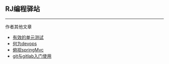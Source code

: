 ## RJ编程驿站

---

作者其他文章

* [有效的单元测试](https://zhruijin.gitee.io/blog/blog/2018/01/08/effecttest/ "有效的单元测试")
* [何为devops](https://zhruijin.gitee.io/blog/blog/2018/01/08/devops/)
* [俯视springMvc](https://zhruijin.gitee.io/blog/spring/2016/05/13/lookSpringMvc/)
* [git与gitlab入门使用](https://zhruijin.gitee.io/blog/blog/2018/01/08/gitlab/)




